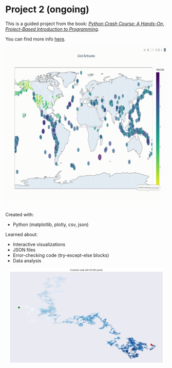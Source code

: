 # Project 2 (ongoing)

This is a guided project from the book: [*Python Crash Course: A Hands-On, Project-Based Introduction to Programming*](https://nostarch.com/pythoncrashcourse2e).  

You can find more info [here](https://ehmatthes.github.io/pcc_2e/regular_index/).
<p align="center">
<img src="https://github.com/CSpanias/visualization_project/blob/master/global_earthquake_map.gif" height=500>
</p>
Created with:  

* Python (matplotlib, plotly, csv, json)  


Learned about:  
* Interactive visualizations
* JSON files
* Error-checking code (try-except-else blocks)
* Data analysis

<p align="center">
<img src="https://github.com/CSpanias/visualization_project/blob/master/rw_visual.png" height=300>
</p>
